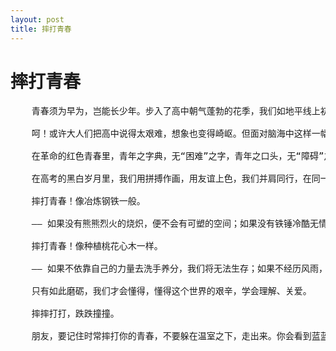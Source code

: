 ```yaml
---
layout: post
title: 摔打青春
---
```


# 摔打青春 #

<pre>
    青春须为早为，岂能长少年。步入了高中朝气蓬勃的花季，我们如地平线上初升的朝阳，迫不及待地将光芒撒向云霞，撒向大海，撒向陆地，在这样一个温馨梦寐的清晨，心到了山崖之上，俯视着未来三年的征程——冥冥薄雾之下是一片奇丽的坎坷：有着神秘的雨林，充满惊险的诱惑；有着湍急的河流回肠九渠，让人想到激起几丈高的浪花；有着光秃秃的岩山，笔直陡峭……
    
    呵！或许大人们把高中说得太艰难，想象也变得崎岖。但面对脑海中这样一幅“地图”，总有一种勇往直前，绝不转弯的冲动。
    
    在革命的红色青春里，青年之字典，无“困难”之字，青年之口头，无“障碍”之语；惟知跃进，惟知雄飞，惟之本其自由之精神，齐僻之思想，锐敏之直觉，活泼之生命，以创造环境，征服历史。
    
    在高考的黑白岁月里，我们用拼搏作画，用友谊上色，我们并肩同行，在同一个奇幻的世界，分享彼此的梦想，为每一次的成功与失败感动。我们抗争，但也懂得适应。在战争上，摸爬滚打，可以想象战争结束后，我们的狼狈，但绝不后悔，因为我们的青春需要摔打。
    
    摔打青春！像冶炼钢铁一般。
    
    —— 如果没有熊熊烈火的烧炽，便不会有可塑的空间；如果没有铁锤冷酷无情的打击，便不会有坚韧的耐力；如果没有冷水的刺激，便不会有铮铮铁骨。只有如此磨砺，我们才会成长，才会变得更加坚强。
    
    摔打青春！像种植桃花心木一样。
    
    —— 如果不依靠自己的力量去洗手养分，我们将无法生存；如果不经历风雨，严寒，酷暑，我们将经受不了考验，如果不自己抵抗外界的侵蚀，我们将无法保护自己。
    
    只有如此磨砺，我们才会懂得，懂得这个世界的艰辛，学会理解、关爱。
    
    摔摔打打，跌跌撞撞。
    
    朋友，要记住时常摔打你的青春，不要躲在温室之下，走出来。你会看到蓝蓝的填空，纯白的浮云和无尽绵延的绿；你会听见鸟儿的歌声，青蛙的伴奏，蝉的叫嚣；你会感受到阳光的温暖，微风的轻柔……这一切，是你勇敢的回报。
</pre>    
